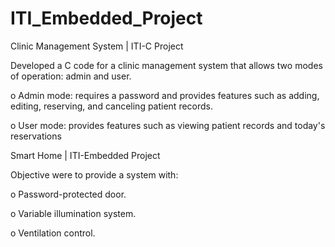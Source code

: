 # ITI_Embedded_Project
Clinic Management System | ITI-C Project

Developed a C code for a clinic management system that 
allows two modes of operation: admin and user.

  o Admin mode: requires a password and provides 
    features such as adding, editing, reserving, and 
    canceling patient records. 
    
  o User mode: provides features such as viewing patient 
    records and today's reservations

Smart Home | ITI-Embedded Project

Objective were to provide a system with:

  o Password-protected door.
  
  o Variable illumination system.
  
  o Ventilation control.

